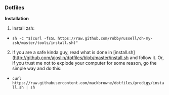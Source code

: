 ### Dotfiles

**Installation**

1. Install zsh:
  - `sh -c "$(curl -fsSL https://raw.github.com/robbyrussell/oh-my-zsh/master/tools/install.sh)"`
2. If you are a safe kinda guy, read what is done in [install.sh](http://github.com/ajoslin/dotfiles/blob/master/install.sh and follow it. Or, if you trust me not to explode your computer for some reason, go the simple way and do this:
  - `curl https://raw.githubusercontent.com/mackbrowne/dotfiles/prodigy/install.sh | sh`
